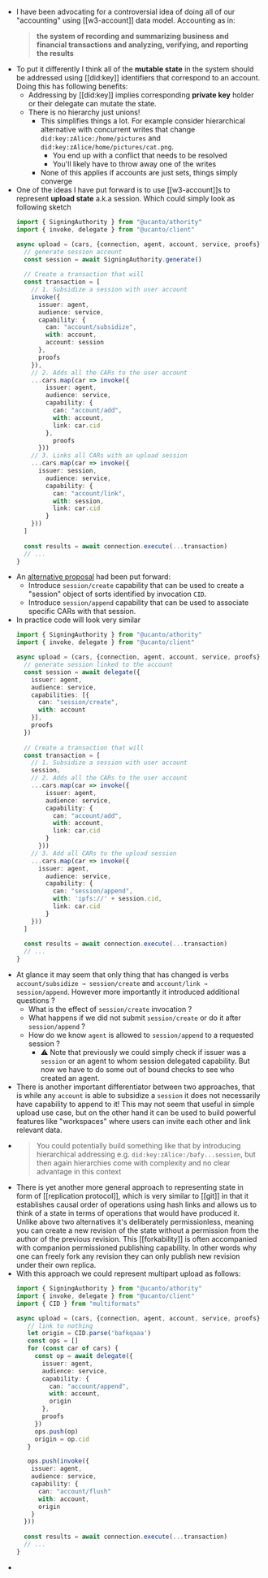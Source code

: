 - I have been advocating for a controversial idea of doing all of our "accounting" using [[w3-account]] data model. Accounting as in:
  > **the system of recording and summarizing business and financial transactions and analyzing, verifying, and reporting the results**
- To put it differently I think all of the **mutable state** in the system should be addressed using [[did:key]] identifiers that correspond to an account. Doing this has following benefits:
	- Addressing by [[did:key]] implies corresponding **private key** holder or their delegate can mutate the state.
	- There is no hierarchy just unions!
		- This simplifies things a lot. For example consider hierarchical alternative with concurrent writes that change `did:key:zAlice:/home/pictures` and `did:key:zAlice/home/pictures/cat.png`.
			- You end up with a conflict that needs to be resolved
			- You'll likely have to throw away one of the writes
		- None of this applies if accounts are just sets, things simply converge
- One of the ideas I have put forward is to use [[w3-account]]s to represent **upload state** a.k.a session. Which could simply look as following sketch
  ```ts
  import { SigningAuthority } from "@ucanto/athority"
  import { invoke, delegate } from "@ucanto/client"
  
  async upload = (cars, {connection, agent, account, service, proofs}) => {
    // generate session account
    const session = await SigningAuthority.generate()
    
    // Create a transaction that will
    const transaction = [
      // 1. Subsidize a session with user account
      invoke({
        issuer: agent,
        audience: service,
        capability: {
          can: "account/subsidize",
          with: account,
          account: session
        },
        proofs
      }),
      // 2. Adds all the CARs to the user account
      ...cars.map(car => invoke({
          issuer: agent,
          audience: service,
          capability: {
            can: "account/add",
            with: account,
            link: car.cid
          },
        	proofs
        }))
      // 3. Links all CARs with an upload session
      ...cars.map(car => invoke({
      	issuer: session,
          audience: service,
          capability: {
            can: "account/link",
            with: session,
            link: car.cid
          }
      }))
    ]
    
    const results = await connection.execute(...transaction)
    // ...
  }
  ```
- An [alternative proposal](https://filecoinproject.slack.com/archives/C02BZPRS9HP/p1661188442189249?thread_ts=1660942938.783889&cid=C02BZPRS9HP) had been put forward:
	- Introduce `session/create` capability that can be used to create a "session" object of sorts identified by invocation `CID`.
	- Introduce `session/append` capability that can be used to associate specific CARs with that session.
- In practice code will look very similar
  ```ts
  import { SigningAuthority } from "@ucanto/athority"
  import { invoke, delegate } from "@ucanto/client"
  
  async upload = (cars, {connection, agent, account, service, proofs}) => {
    // generate session linked to the account
    const session = await delegate({
      issuer: agent,
      audience: service,
      capabilities: [{
        can: "session/create",
        with: account
      }],
      proofs
    })
    
    // Create a transaction that will
    const transaction = [
      // 1. Subsidize a session with user account
      session,
      // 2. Adds all the CARs to the user account
      ...cars.map(car => invoke({
          issuer: agent,
          audience: service,
          capability: {
            can: "account/add",
            with: account,
            link: car.cid
          }
        }))
      // 3. Add all CARs to the upload session
      ...cars.map(car => invoke({
      	issuer: agent,
          audience: service,
          capability: {
            can: "session/append",
            with: 'ipfs://' + session.cid,
            link: car.cid
          }
      }))
    ]
    
    const results = await connection.execute(...transaction)
    // ...
  }
  ```
- At glance it may seem that only thing that has changed is verbs `account/subsidize → session/create` and `account/link → session/append`. However more importantly it introduced additional questions ?
	- What is the effect of `session/create` invocation ?
	- What happens if we did not submit `session/create` or do it after `session/append` ?
	- How do we know `agent` is allowed to `session/append` to a requested session ?
		- ⚠️ Note that previously we could simply check if issuer was a `session` or an agent to whom session delegated capability. But now we have to do some out of bound checks to see who created an agent.
- There is another important differentiator between two approaches, that is while any `account` is able to subsidize a `session` it does not necessarily have capability to append to it! This may not seem that useful in simple upload use case, but on the other hand it can be used to build powerful features like "workspaces" where users can invite each other and link relevant data.
- > You could potentially build something like that by introducing hierarchical addressing e.g. `did:key:zAlice:/bafy...session`, but then again hierarchies come with complexity and no clear advantage in this context
- There is yet another more general approach to representing state in form of [[replication protocol]], which is very similar to [[git]] in that it establishes causal order of operations using hash links and allows us to think of a state in terms of operations that would have produced it. Unlike above two alternatives it's deliberately permissionless, meaning you can create a new revision of the state without a permission from the author of the previous revision. This [[forkability]] is often accompanied with companion permissioned publishing capability. In other words why one can freely fork any revision they can only publish new revision under their own replica.
- With this approach we could represent multipart upload as follows:
  ```ts
  import { SigningAuthority } from "@ucanto/athority"
  import { invoke, delegate } from "@ucanto/client"
  import { CID } from "multiformats"
  
  async upload = (cars, {connection, agent, account, service, proofs}) => {
     // link to nothing
     let origin = CID.parse('bafkqaaa')
     const ops = []
     for (const car of cars) {
       const op = await delegate({
         issuer: agent,
         audience: service,
         capability: {
           can: "account/append",
           with: account,
           origin
         },
         proofs
       })
       ops.push(op)
       origin = op.cid
     }
  
     ops.push(invoke({
      issuer: agent,
      audience: service,
      capability: {
        can: "account/flush"
        with: account,
        origin
      }
    }))
    
    const results = await connection.execute(...transaction)
    // ...
  }
  ```
-
